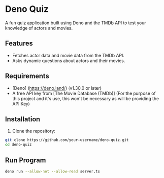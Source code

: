 # Deno Quiz

A fun quiz application built using Deno and the TMDb API to test your knowledge of actors and movies.

## Features
- Fetches actor data and movie data from the TMDb API.
- Asks dynamic questions about actors and their movies.

## Requirements
- [Deno] (https://deno.land/) (v1.30.0 or later)
- A free API key from [The Movie Database (TMDb)] (For the purpose of this project and it's use, this won't be necessary as will be providing the API Key)

## Installation
1. Clone the repository:
```bash
git clone https://github.com/your-username/deno-quiz.git
cd deno-quiz
```

## Run Program
```bash
deno run --allow-net --allow-read server.ts
```